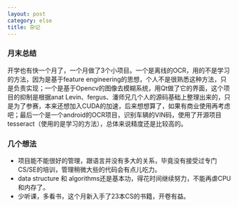 ```yaml
---
layout: post
category: else
title: 杂记
---
```


### 月末总结

开学也有快一个月了，一个月做了3个小项目。一个是离线的OCR，用的不是学习的方法，因为是基于feature engineering的思想，个人不是很熟悉这种方法，只是负责实现；一个是基于Opencv的图像去模糊系统，用Qt做了它的界面，这个项目的抑制是根据anat Levin、fergus、潘师兄几个人的源码基础上整理出来的，只是为了参赛，本来还想加入CUDA的加速，后来想想算了，如果有商业使用再考虑吧；最后一个是一个android的OCR项目，识别车辆的VIN码，使用了开源项目tesseract（使用的是学习的方法），总体来说精度还是比较高的。

### 几个想法

* 项目能不能很好的管理，跟语言并没有多大的关系，毕竟没有接受过专门CS/SE的培训，管理稍微大些的代码会有点儿吃力。
* data structure 和 algorithms还是基本功，得花时间继续努力，不能再虐CPU和内存了。
* 少听课，多看书，这个月新入手了23本CS的书籍，开卷有益。

